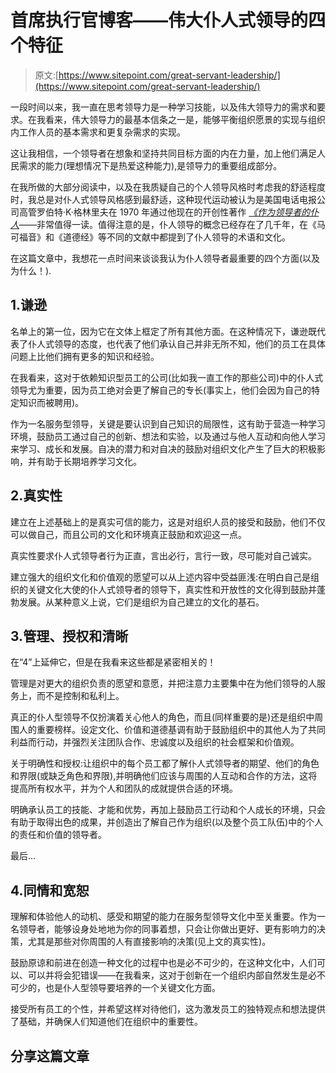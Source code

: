 # 首席执行官博客——伟大仆人式领导的四个特征

> 原文:[https://www.sitepoint.com/great-servant-leadership/](https://www.sitepoint.com/great-servant-leadership/)

一段时间以来，我一直在思考领导力是一种学习技能，以及伟大领导力的需求和要求。在我看来，伟大领导力的最基本信条之一是，能够平衡组织愿景的实现与组织内工作人员的基本需求和更复杂需求的实现。

这让我相信，一个领导者在想象和坚持共同目标方面的内在力量，加上他们满足人民需求的能力(理想情况下是热爱这种能力),是领导力的重要组成部分。

在我所做的大部分阅读中，以及在我质疑自己的个人领导风格时考虑我的舒适程度时，我总是对仆人式领导风格感到最舒适，这种现代运动被认为是美国电话电报公司高管罗伯特·K·格林里夫在 1970 年通过他现在的开创性著作 *[《作为领导者的仆人](https://greenleaf.org/products-page/the-servant-as-leader/)*——非常值得一读。值得注意的是，仆人领导的概念已经存在了几千年，在《马可福音》和《道德经》等不同的文献中都提到了仆人领导的术语和文化。

在这篇文章中，我想花一点时间来谈谈我认为仆人领导者最重要的四个方面(以及为什么！).

## 1.谦逊

名单上的第一位，因为它在文体上框定了所有其他方面。在这种情况下，谦逊既代表了仆人式领导的态度，也代表了他们承认自己并非无所不知，他们的员工在具体问题上比他们拥有更多的知识和经验。

在我看来，这对于依赖知识型员工的公司(比如我一直工作的那些公司)中的仆人式领导尤为重要，因为员工绝对会更了解自己的专长(事实上，他们会因为自己的特定知识而被聘用)。

作为一名服务型领导，关键是要认识到自己知识的局限性，这有助于营造一种学习环境，鼓励员工通过自己的创新、想法和实验，以及通过与他人互动和向他人学习来学习、成长和发展。自决的潜力和对自决的鼓励对组织文化产生了巨大的积极影响，并有助于长期培养学习文化。

## 2.真实性

建立在上述基础上的是真实可信的能力，这是对组织人员的接受和鼓励，他们不仅可以做自己，而且公司的文化和环境真正鼓励和欢迎这一点。

真实性要求仆人式领导者行为正直，言出必行，言行一致，尽可能对自己诚实。

建立强大的组织文化和价值观的愿望可以从上述内容中受益匪浅:在明白自己是组织的关键文化大使的仆人式领导者的领导下，真实性和开放性的文化得到鼓励并蓬勃发展。从某种意义上说，它们是组织为自己建立的文化的基石。

## 3.管理、授权和清晰

在“4”上延伸它，但是在我看来这些都是紧密相关的！

管理是对更大的组织负责的愿望和意愿，并把注意力主要集中在为他们领导的人服务上，而不是控制和私利上。

真正的仆人型领导不仅扮演着关心他人的角色，而且(同样重要的是)还是组织中周围人的重要榜样。设定文化、价值和道德基调有助于鼓励组织中的其他人为了共同利益而行动，并强烈关注团队合作、忠诚度以及组织的社会框架和价值观。

关于明确性和授权:让组织中的每个员工都了解仆人式领导者的期望、他们的角色和界限(或缺乏角色和界限),并明确他们应该与周围的人互动和合作的方法，这将提高所有权水平，并为个人和团队的成就提供合适的环境。

明确承认员工的技能、才能和优势，再加上鼓励员工行动和个人成长的环境，只会有助于取得出色的成果，并创造出了解自己作为组织(以及整个员工队伍)中的个人的责任和价值的领导者。

最后…

## 4.同情和宽恕

理解和体验他人的动机、感受和期望的能力在服务型领导文化中至关重要。作为一名领导者，能够设身处地地为你的同事着想，只会让你做出更好、更有影响力的决策，尤其是那些对你周围的人有直接影响的决策(见上文的真实性)。

鼓励原谅和前进在创造一种文化的过程中也是必不可少的，在这种文化中，人们可以、可以并将会犯错误——在我看来，这对于创新在一个组织内部自然发生是必不可少的，也是仆人型领导要培养的一个关键文化方面。

接受所有员工的个性，并希望这样对待他们，这为激发员工的独特观点和想法提供了基础，并确保人们知道他们在组织中的重要性。

## 分享这篇文章